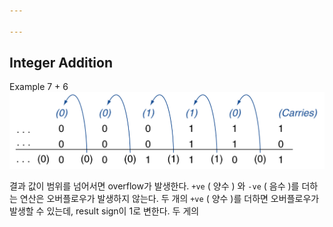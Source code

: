 ```yaml
---

---
```


## **Integer Addition**

Example 7 + 6
![](../images/Pasted%20image%2020250401154607.png)

결과 값이 범위를 넘어서면 overflow가 발생한다. 
`+ve` ( 양수 ) 와 `-ve` ( 음수 )를 더하는 연산은 오버플로우가 발생하지 않는다.
두 개의 `+ve` ( 양수 )를 더하면 오버플로우가 발생할 수 있는데, result sign이 1로 변한다.
두 게의 
